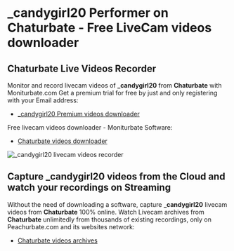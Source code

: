 # _candygirl20 Performer on Chaturbate - Free LiveCam videos downloader

## Chaturbate Live Videos Recorder

Monitor and record livecam videos of **_candygirl20** from **Chaturbate** with Moniturbate.com
Get a premium trial for free by just and only registering with your Email address:
* [_candygirl20 Premium videos downloader](https://moniturbate.com/request-demo-licence-key.html)

Free livecam videos downloader - Moniturbate Software:
* [Chaturbate videos downloader](https://moniturbate.com/moniturbate-download-software.html)

![_candygirl20 livecam videos recorder](https://peachurnet.com/templates/moniturbate-software.png)


## Capture _candygirl20 videos from the Cloud and watch your recordings on Streaming

Without the need of downloading a software, capture **_candygirl20** livecam videos from **Chaturbate** 100% online.
Watch Livecam archives from **Chaturbate** unlimitedly from thousands of existing recordings, only on Peachurbate.com and its websites network:
* [Chaturbate videos archives](https://peachurnet.com/)